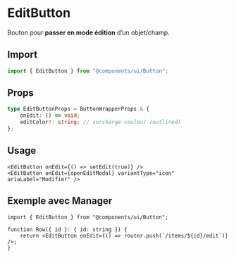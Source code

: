 # EditButton

Bouton pour **passer en mode édition** d’un objet/champ.

## Import

```ts
import { EditButton } from "@components/ui/Button";
```

## Props

```ts
type EditButtonProps = ButtonWrapperProps & {
    onEdit: () => void;
    editColor?: string; // surcharge couleur (outlined)
};
```

## Usage

```tsx
<EditButton onEdit={() => setEdit(true)} />
<EditButton onEdit={openEditModal} variantType="icon" ariaLabel="Modifier" />
```

## Exemple avec Manager

```tsx
import { EditButton } from "@components/ui/Button";

function Row({ id }: { id: string }) {
    return <EditButton onEdit={() => router.push(`/items/${id}/edit`)} />;
}
```
